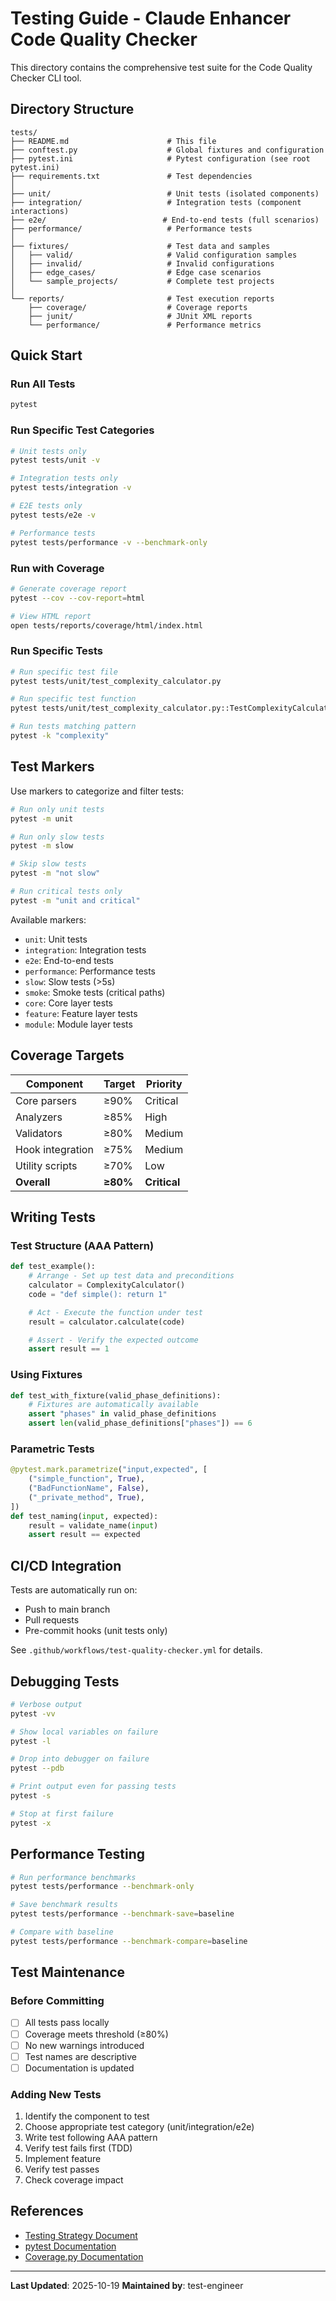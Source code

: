 # Testing Guide - Claude Enhancer Code Quality Checker

This directory contains the comprehensive test suite for the Code Quality Checker CLI tool.

## Directory Structure

```
tests/
├── README.md                      # This file
├── conftest.py                    # Global fixtures and configuration
├── pytest.ini                     # Pytest configuration (see root pytest.ini)
├── requirements.txt               # Test dependencies
│
├── unit/                          # Unit tests (isolated components)
├── integration/                   # Integration tests (component interactions)
├── e2e/                          # End-to-end tests (full scenarios)
├── performance/                   # Performance tests
│
├── fixtures/                      # Test data and samples
│   ├── valid/                     # Valid configuration samples
│   ├── invalid/                   # Invalid configurations
│   ├── edge_cases/                # Edge case scenarios
│   └── sample_projects/           # Complete test projects
│
└── reports/                       # Test execution reports
    ├── coverage/                  # Coverage reports
    ├── junit/                     # JUnit XML reports
    └── performance/               # Performance metrics
```

## Quick Start

### Run All Tests
```bash
pytest
```

### Run Specific Test Categories
```bash
# Unit tests only
pytest tests/unit -v

# Integration tests only
pytest tests/integration -v

# E2E tests only
pytest tests/e2e -v

# Performance tests
pytest tests/performance -v --benchmark-only
```

### Run with Coverage
```bash
# Generate coverage report
pytest --cov --cov-report=html

# View HTML report
open tests/reports/coverage/html/index.html
```

### Run Specific Tests
```bash
# Run specific test file
pytest tests/unit/test_complexity_calculator.py

# Run specific test function
pytest tests/unit/test_complexity_calculator.py::TestComplexityCalculator::test_simple_function_complexity

# Run tests matching pattern
pytest -k "complexity"
```

## Test Markers

Use markers to categorize and filter tests:

```bash
# Run only unit tests
pytest -m unit

# Run only slow tests
pytest -m slow

# Skip slow tests
pytest -m "not slow"

# Run critical tests only
pytest -m "unit and critical"
```

Available markers:
- `unit`: Unit tests
- `integration`: Integration tests
- `e2e`: End-to-end tests
- `performance`: Performance tests
- `slow`: Slow tests (>5s)
- `smoke`: Smoke tests (critical paths)
- `core`: Core layer tests
- `feature`: Feature layer tests
- `module`: Module layer tests

## Coverage Targets

| Component | Target | Priority |
|-----------|--------|----------|
| Core parsers | ≥90% | Critical |
| Analyzers | ≥85% | High |
| Validators | ≥80% | Medium |
| Hook integration | ≥75% | Medium |
| Utility scripts | ≥70% | Low |
| **Overall** | **≥80%** | **Critical** |

## Writing Tests

### Test Structure (AAA Pattern)

```python
def test_example():
    # Arrange - Set up test data and preconditions
    calculator = ComplexityCalculator()
    code = "def simple(): return 1"

    # Act - Execute the function under test
    result = calculator.calculate(code)

    # Assert - Verify the expected outcome
    assert result == 1
```

### Using Fixtures

```python
def test_with_fixture(valid_phase_definitions):
    # Fixtures are automatically available
    assert "phases" in valid_phase_definitions
    assert len(valid_phase_definitions["phases"]) == 6
```

### Parametric Tests

```python
@pytest.mark.parametrize("input,expected", [
    ("simple_function", True),
    ("BadFunctionName", False),
    ("_private_method", True),
])
def test_naming(input, expected):
    result = validate_name(input)
    assert result == expected
```

## CI/CD Integration

Tests are automatically run on:
- Push to main branch
- Pull requests
- Pre-commit hooks (unit tests only)

See `.github/workflows/test-quality-checker.yml` for details.

## Debugging Tests

```bash
# Verbose output
pytest -vv

# Show local variables on failure
pytest -l

# Drop into debugger on failure
pytest --pdb

# Print output even for passing tests
pytest -s

# Stop at first failure
pytest -x
```

## Performance Testing

```bash
# Run performance benchmarks
pytest tests/performance --benchmark-only

# Save benchmark results
pytest tests/performance --benchmark-save=baseline

# Compare with baseline
pytest tests/performance --benchmark-compare=baseline
```

## Test Maintenance

### Before Committing
- [ ] All tests pass locally
- [ ] Coverage meets threshold (≥80%)
- [ ] No new warnings introduced
- [ ] Test names are descriptive
- [ ] Documentation is updated

### Adding New Tests
1. Identify the component to test
2. Choose appropriate test category (unit/integration/e2e)
3. Write test following AAA pattern
4. Verify test fails first (TDD)
5. Implement feature
6. Verify test passes
7. Check coverage impact

## References

- [Testing Strategy Document](.temp/analysis/testing_strategy_2025-10-19.md)
- [pytest Documentation](https://docs.pytest.org/)
- [Coverage.py Documentation](https://coverage.readthedocs.io/)

---

**Last Updated**: 2025-10-19
**Maintained by**: test-engineer
